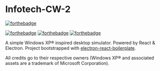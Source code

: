 # Infotech-CW-2
[![forthebadge](https://forthebadge.com/images/badges/made-with-typescript.svg)](https://forthebadge.com)

[![forthebadge](https://forthebadge.com/images/badges/60-percent-of-the-time-works-every-time.svg)](https://forthebadge.com)
[![forthebadge](https://forthebadge.com/images/badges/designed-in-ms-paint.svg)](https://forthebadge.com)
[![forthebadge](https://forthebadge.com/images/badges/0-percent-optimized.svg)](https://forthebadge.com)

A simple Windows XP® inspired desktop simulator.
Powered by React & Electron. Project bootstrapped with [electron-react-boilerplate](https://github.com/electron-react-boilerplate/electron-react-boilerplate).

All credits go to their respective owners (Windows XP® and associated assets are a trademark of Microsoft Corporation).
